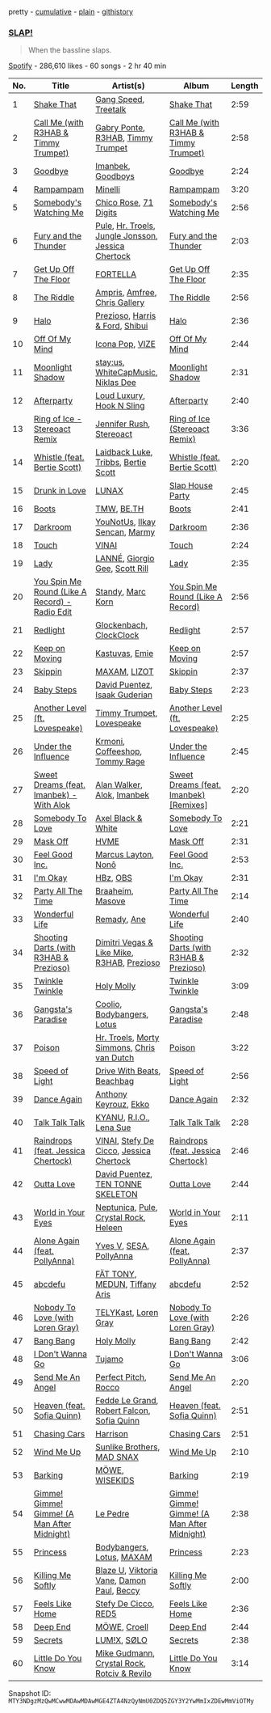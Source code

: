 pretty - [cumulative](/playlists/cumulative/37i9dQZF1DX97SIuADeA1Y.md) - [plain](/playlists/plain/37i9dQZF1DX97SIuADeA1Y) - [githistory](https://github.githistory.xyz/mackorone/spotify-playlist-archive/blob/main/playlists/plain/37i9dQZF1DX97SIuADeA1Y)

### [SLAP!](https://open.spotify.com/playlist/37i9dQZF1DX97SIuADeA1Y)

> When the bassline slaps.

[Spotify](https://open.spotify.com/user/spotify) - 286,610 likes - 60 songs - 2 hr 40 min

| No. | Title | Artist(s) | Album | Length |
|---|---|---|---|---|
| 1 | [Shake That](https://open.spotify.com/track/1BrIZsDXewY03c9BUY4Rn9) | [Gang Speed](https://open.spotify.com/artist/1DzFcEcSVtNBrQzemT1mWv), [Treetalk](https://open.spotify.com/artist/3xwLNvmLpu3mDKzCoht2lp) | [Shake That](https://open.spotify.com/album/2SYED5j8wPKjVW5cviH4qN) | 2:59 |
| 2 | [Call Me \(with R3HAB & Timmy Trumpet\)](https://open.spotify.com/track/1dt220OBbkTsYz1NLVKIaw) | [Gabry Ponte](https://open.spotify.com/artist/5ENS85nZShljwNgg4wFD7D), [R3HAB](https://open.spotify.com/artist/6cEuCEZu7PAE9ZSzLLc2oQ), [Timmy Trumpet](https://open.spotify.com/artist/0CbeG1224FS58EUx4tPevZ) | [Call Me \(with R3HAB & Timmy Trumpet\)](https://open.spotify.com/album/3FPgLHoo4FzTPtY8j2HNeQ) | 2:58 |
| 3 | [Goodbye](https://open.spotify.com/track/4crczEC1PpoD8TsDsmoWNI) | [Imanbek](https://open.spotify.com/artist/5rGrDvrLOV2VV8SCFVGWlj), [Goodboys](https://open.spotify.com/artist/2nm38smINjms1LtczR0Cei) | [Goodbye](https://open.spotify.com/album/2wUKHXscUlHKW0tEVVYqRs) | 2:24 |
| 4 | [Rampampam](https://open.spotify.com/track/1esZgaqm0YKN87CIP3orJ3) | [Minelli](https://open.spotify.com/artist/5T0j6On1EthT2QVNXh8vqc) | [Rampampam](https://open.spotify.com/album/2T8Pt4GzZ0CgaFeEugC1Zj) | 3:20 |
| 5 | [Somebody's Watching Me](https://open.spotify.com/track/3vrm4dNThrhQ0BArrLIUOV) | [Chico Rose](https://open.spotify.com/artist/5OdVywqKqyCWwfE2fZb7IX), [71 Digits](https://open.spotify.com/artist/7rYojRyXBLPrX6UWfnAkaC) | [Somebody's Watching Me](https://open.spotify.com/album/2p62jUmltlSQua2IViQBaz) | 2:56 |
| 6 | [Fury and the Thunder](https://open.spotify.com/track/5zuMbR7aGaJbdVcKZ0cS4f) | [Pule](https://open.spotify.com/artist/4ZRiZlB8TEZwhXqwLr0U9R), [Hr\. Troels](https://open.spotify.com/artist/6PUFh0Oa8MkLlpkfovzKnC), [Jungle Jonsson](https://open.spotify.com/artist/6DuzYGNQcx6sJNgi36tr7Z), [Jessica Chertock](https://open.spotify.com/artist/0f4HUyvYUk3alfY1ZLKm8h) | [Fury and the Thunder](https://open.spotify.com/album/6uGE9mt5WS0niNHEVBXLWE) | 2:03 |
| 7 | [Get Up Off The Floor](https://open.spotify.com/track/00TNno8mzugrcej0FqJvrW) | [FORTELLA](https://open.spotify.com/artist/1Gv25YA8ciVilOJBBD2Hv9) | [Get Up Off The Floor](https://open.spotify.com/album/3hWpTTQXIhRZy9Ln14ZlNt) | 2:35 |
| 8 | [The Riddle](https://open.spotify.com/track/0ZLhf4nmiS3bGvsq8kW90W) | [Ampris](https://open.spotify.com/artist/7sn4p2ENk9UcN3QdnXAsN2), [Amfree](https://open.spotify.com/artist/72pJ6h8ZR3sS8S1vzv1SQE), [Chris Gallery](https://open.spotify.com/artist/4PTPTcok71K1ZInDWQFL53) | [The Riddle](https://open.spotify.com/album/1Oypf1hT1igGaSZKEoOv9J) | 2:56 |
| 9 | [Halo](https://open.spotify.com/track/2kfZCiSWhAYKdxD7o7WLoa) | [Prezioso](https://open.spotify.com/artist/3iMzbvXlgNUpoFccD60bvr), [Harris & Ford](https://open.spotify.com/artist/4FDj6mh458K7m9Txwyj2rt), [Shibui](https://open.spotify.com/artist/3DgZk9TPxWee4QgbRpKGF4) | [Halo](https://open.spotify.com/album/6fN9aKsrArw37XP4Wdiiw6) | 2:36 |
| 10 | [Off Of My Mind](https://open.spotify.com/track/1HHnQYqcnlnE9q7LGFFGFj) | [Icona Pop](https://open.spotify.com/artist/1VBflYyxBhnDc9uVib98rw), [VIZE](https://open.spotify.com/artist/09agIJMxCD2k87ys9Al0f0) | [Off Of My Mind](https://open.spotify.com/album/1CAAuVihGJthVufDRUjsQ5) | 2:44 |
| 11 | [Moonlight Shadow](https://open.spotify.com/track/1rGFJSczQrjMYHi62OR8vH) | [stay:us](https://open.spotify.com/artist/698f11Z5HHN4S9VHdNV4is), [WhiteCapMusic](https://open.spotify.com/artist/3zapR5nlQJViW68imqxoeB), [Niklas Dee](https://open.spotify.com/artist/1ZPGzmbFTn8GRjqTqnLiFE) | [Moonlight Shadow](https://open.spotify.com/album/6lzT6YsquWyRwQlooAOWGM) | 2:31 |
| 12 | [Afterparty](https://open.spotify.com/track/4j5UF24fwzvkw6QtNH5YtK) | [Loud Luxury](https://open.spotify.com/artist/6t1gpxYbY8OlLA7D2RiikQ), [Hook N Sling](https://open.spotify.com/artist/3iN9k8uvm4WrgdlOigOH8D) | [Afterparty](https://open.spotify.com/album/18wJD20Y5chJ424ffBdwV6) | 2:40 |
| 13 | [Ring of Ice \- Stereoact Remix](https://open.spotify.com/track/2PyjUxnsU3VA6KtumvtaES) | [Jennifer Rush](https://open.spotify.com/artist/3fsCWTIuWIRvEGS7gerSJX), [Stereoact](https://open.spotify.com/artist/6dXL3SnQlCGX9LCUAyin6a) | [Ring of Ice \(Stereoact Remix\)](https://open.spotify.com/album/7pZQV6kTHSUnKIMLBGAicD) | 3:36 |
| 14 | [Whistle \(feat\. Bertie Scott\)](https://open.spotify.com/track/6hEJvWfNOvTUhLuV1Or1of) | [Laidback Luke](https://open.spotify.com/artist/53cQZtWDwDJwVCNZlfJ6Qk), [Tribbs](https://open.spotify.com/artist/6iqDK7aHVlwGGgPmcdSK5L), [Bertie Scott](https://open.spotify.com/artist/2m0xNVRx1tAHY3pfNXt7Ro) | [Whistle \(feat\. Bertie Scott\)](https://open.spotify.com/album/2tlaSaJ2IdkVS7agsPP8uJ) | 2:20 |
| 15 | [Drunk in Love](https://open.spotify.com/track/0rG5jvbdBRAg7paORdTWSe) | [LUNAX](https://open.spotify.com/artist/7CLsFRcEkn0Amc9VlVOFwR) | [Slap House Party](https://open.spotify.com/album/7risiHnzUvnYXey8cpEdoX) | 2:45 |
| 16 | [Boots](https://open.spotify.com/track/0i9adAf1xiL0EbOcog6rEo) | [TMW](https://open.spotify.com/artist/2FkO69EvXtiMZfDuq0rN1V), [BE.TH](https://open.spotify.com/artist/1Qh8P106aMcoG0V0zJMGxF) | [Boots](https://open.spotify.com/album/2DbkReYC72KnO92dAL8V0Z) | 2:41 |
| 17 | [Darkroom](https://open.spotify.com/track/41f0NEYvnCWC8rW0TeQmEy) | [YouNotUs](https://open.spotify.com/artist/67ghKnycRX6VM1xfqJSMlH), [Ilkay Sencan](https://open.spotify.com/artist/5deLgmgAEgy8UHOfJ9Dj8w), [Marmy](https://open.spotify.com/artist/7GDzOgd5Z7GSqIyfDcVguz) | [Darkroom](https://open.spotify.com/album/41Dkv1wi7AreaeUyNfBY0k) | 2:36 |
| 18 | [Touch](https://open.spotify.com/track/2nCIE2AVFQ1adRVkocdGOp) | [VINAI](https://open.spotify.com/artist/4mrBetqy378Jf1y6NLszlx) | [Touch](https://open.spotify.com/album/5ik87NiTm8sIW95DZjJPUk) | 2:24 |
| 19 | [Lady](https://open.spotify.com/track/5MZtSCAvjvCoUbJ0a9ljum) | [LANNÉ](https://open.spotify.com/artist/0K3HwnyYaxoQO9hZCBLtOH), [Giorgio Gee](https://open.spotify.com/artist/2uNkbVQ2yfwLDR79cYe92R), [Scott Rill](https://open.spotify.com/artist/7dNg7OLrxcWU9cVe3sQoMV) | [Lady](https://open.spotify.com/album/3S8f5GXk7reT5IFw6XjRBl) | 2:35 |
| 20 | [You Spin Me Round \(Like A Record\) \- Radio Edit](https://open.spotify.com/track/5zdbSrKdmK9qDTkqzidcN7) | [Standy](https://open.spotify.com/artist/6v8wyMs1hKeRXrwJF6DVtu), [Marc Korn](https://open.spotify.com/artist/2ds47hSr82tLZR2kS5aNdt) | [You Spin Me Round \(Like A Record\)](https://open.spotify.com/album/6GnNXKouBmoElIbpAZYnGG) | 2:56 |
| 21 | [Redlight](https://open.spotify.com/track/24osWl0SQSyHzGyEMdf394) | [Glockenbach](https://open.spotify.com/artist/7GZJ2POiwPZoW7UVYjNj8i), [ClockClock](https://open.spotify.com/artist/4NSzuIc0eGOftqr0tEOhJk) | [Redlight](https://open.spotify.com/album/2xz9ov07OnNqQnXhDTVa1e) | 2:57 |
| 22 | [Keep on Moving](https://open.spotify.com/track/2sHa8ZvrwS2LZagaUM3FN5) | [Kastuvas](https://open.spotify.com/artist/48aqzGnSFeO0t4FKTGmq72), [Emie](https://open.spotify.com/artist/7vMDKdgSZ2Scn4uzFdTDyZ) | [Keep on Moving](https://open.spotify.com/album/3vLlGwZQi5yorSzKAaHVzy) | 2:57 |
| 23 | [Skippin](https://open.spotify.com/track/6UmkLiuqMDw88HKr9H4B2F) | [MAXAM](https://open.spotify.com/artist/3dBS6HZxtKdJwcNyx9kThH), [LIZOT](https://open.spotify.com/artist/12A83CWwFiyXy90ScLWPIe) | [Skippin](https://open.spotify.com/album/114HqXOv5hLDuk7SVP0XVB) | 2:37 |
| 24 | [Baby Steps](https://open.spotify.com/track/2omzZ5Edn2sMpQxvARgbwj) | [David Puentez](https://open.spotify.com/artist/4gSsv9FQDyXx0GUkZYha7v), [Isaak Guderian](https://open.spotify.com/artist/4EsPdQD7LDT8meZpX0MX4p) | [Baby Steps](https://open.spotify.com/album/3F3aPvdeNuZRr8HHj2N3UB) | 2:23 |
| 25 | [Another Level \(ft\. Lovespeake\)](https://open.spotify.com/track/2jSVBVxFFQY15Ce0V8HUH9) | [Timmy Trumpet](https://open.spotify.com/artist/0CbeG1224FS58EUx4tPevZ), [Lovespeake](https://open.spotify.com/artist/0svmVqwlzmbBfwofH6uGbk) | [Another Level \(ft\. Lovespeake\)](https://open.spotify.com/album/2xeEcUG4blN1kzZYfid0Wd) | 2:25 |
| 26 | [Under the Influence](https://open.spotify.com/track/6nbVuVm0K2Rg4RSkuY63hr) | [Krmoni](https://open.spotify.com/artist/0VdvafugKlyxzDZ4S7t1Dz), [Coffeeshop](https://open.spotify.com/artist/4fPtMuPhGVwUEPW9g4dJlC), [Tommy Rage](https://open.spotify.com/artist/4rjQWq7EYFvbZacPNhUPr3) | [Under the Influence](https://open.spotify.com/album/7GmeY098l16Trs88BcQeDx) | 2:45 |
| 27 | [Sweet Dreams \(feat\. Imanbek\) \- With Alok](https://open.spotify.com/track/5mnidOH84oGj82xBcypP2j) | [Alan Walker](https://open.spotify.com/artist/7vk5e3vY1uw9plTHJAMwjN), [Alok](https://open.spotify.com/artist/0NGAZxHanS9e0iNHpR8f2W), [Imanbek](https://open.spotify.com/artist/5rGrDvrLOV2VV8SCFVGWlj) | [Sweet Dreams \(feat\. Imanbek\) \[Remixes\]](https://open.spotify.com/album/5LKrGd8oU56PLe793imghr) | 2:20 |
| 28 | [Somebody To Love](https://open.spotify.com/track/7AxA87dIJ1FF4l1BQ98ZCZ) | [Axel Black & White](https://open.spotify.com/artist/3OexsqL65OHjNt8oeFn0fN) | [Somebody To Love](https://open.spotify.com/album/7FzaGZqU7lXtba0UkfoIEc) | 2:21 |
| 29 | [Mask Off](https://open.spotify.com/track/3uA38fIbQ1m9WcgAmWGPo5) | [HVME](https://open.spotify.com/artist/2o08sCWF5yyo2G4DCiT7T9) | [Mask Off](https://open.spotify.com/album/11Ukp4nDxuGrgtURyEd0Tl) | 2:31 |
| 30 | [Feel Good Inc.](https://open.spotify.com/track/0uABO1PKbTJvcNQD7usbSw) | [Marcus Layton](https://open.spotify.com/artist/6JzWgxi0nFzcHq7cqpGbiz), [Nonô](https://open.spotify.com/artist/2izgj6WOKJsuCRCQUKOoVO) | [Feel Good Inc.](https://open.spotify.com/album/4ylZuLcnZ4XSTrwY0suaFb) | 2:53 |
| 31 | [I'm Okay](https://open.spotify.com/track/4bt67pD5FiKIV5kn8ej38d) | [HBz](https://open.spotify.com/artist/7I2JG3CcPawkeQPE7uypHJ), [OBS](https://open.spotify.com/artist/5pT9S3KV5SqnzKHpSYf3ko) | [I'm Okay](https://open.spotify.com/album/2mLBy9PXobrVjSWHMHk1En) | 2:31 |
| 32 | [Party All The Time](https://open.spotify.com/track/1LBlcDruAKflMoNV0Ue0AK) | [Braaheim](https://open.spotify.com/artist/5yczwlOmRZG3wUEtvLiGBg), [Masove](https://open.spotify.com/artist/1SridnvhrGK3S0cfnVcOYR) | [Party All The Time](https://open.spotify.com/album/3zGETi4jg5TAtkdUogqAxh) | 2:14 |
| 33 | [Wonderful Life](https://open.spotify.com/track/08lo8MO2RVzNRGO6da99RQ) | [Remady](https://open.spotify.com/artist/3JxNeLgMuJI0DEmDt9dLzc), [Ane](https://open.spotify.com/artist/0832DbKyCSpPqX9lkf7aCj) | [Wonderful Life](https://open.spotify.com/album/2Bx9G3XtMsbZRe5TzyYDZd) | 2:40 |
| 34 | [Shooting Darts \(with R3HAB & Prezioso\)](https://open.spotify.com/track/5yj8QDJ967St7PUG7sFD0n) | [Dimitri Vegas & Like Mike](https://open.spotify.com/artist/73jBynjsVtofjRpdpRAJGk), [R3HAB](https://open.spotify.com/artist/6cEuCEZu7PAE9ZSzLLc2oQ), [Prezioso](https://open.spotify.com/artist/3iMzbvXlgNUpoFccD60bvr) | [Shooting Darts \(with R3HAB & Prezioso\)](https://open.spotify.com/album/27b3Ufr52LTyphs8s3PEZB) | 2:32 |
| 35 | [Twinkle Twinkle](https://open.spotify.com/track/7oIN5Dc6kaetarZgBvII8H) | [Holy Molly](https://open.spotify.com/artist/4ljZpmnnnA1ezEdylZuNLK) | [Twinkle Twinkle](https://open.spotify.com/album/06LkBMhuqiHBQKr72PjONc) | 3:09 |
| 36 | [Gangsta's Paradise](https://open.spotify.com/track/6Cm7r5U5igaAnwKOWjFhTq) | [Coolio](https://open.spotify.com/artist/3y24n3XhZ96wgwRXjvS17T), [Bodybangers](https://open.spotify.com/artist/7koJQAjVzXoUpH6pXrihXA), [Lotus](https://open.spotify.com/artist/5NgQo5enpKJsf6ohQedD6b) | [Gangsta's Paradise](https://open.spotify.com/album/5miAnRqv7eWbmgY4nK7jU9) | 2:48 |
| 37 | [Poison](https://open.spotify.com/track/3Q9ZRIOH1TNKPEZdUDPidU) | [Hr\. Troels](https://open.spotify.com/artist/6PUFh0Oa8MkLlpkfovzKnC), [Morty Simmons](https://open.spotify.com/artist/0APd9ivr5smwCsrDArOSst), [Chris van Dutch](https://open.spotify.com/artist/0BlIxK9OWzi4zordBw7tnY) | [Poison](https://open.spotify.com/album/2UjsNkN1BYwWODkdrrFrMI) | 3:22 |
| 38 | [Speed of Light](https://open.spotify.com/track/7KWepVXoO7Tbo7zWNtjrvC) | [Drive With Beats](https://open.spotify.com/artist/7EvWHkvaWF9QIn04zNDJBa), [Beachbag](https://open.spotify.com/artist/2dZshj2g0klBLuEML2xkWg) | [Speed of Light](https://open.spotify.com/album/4caqXkdm8bmOqRbYOS9hZj) | 2:56 |
| 39 | [Dance Again](https://open.spotify.com/track/5mG9iopQWcGtc3SnrV3dA5) | [Anthony Keyrouz](https://open.spotify.com/artist/0y4czH6DnvpftiSoy7V3HY), [Ekko](https://open.spotify.com/artist/4QKGlPUIuL7IzE4vsVwIu6) | [Dance Again](https://open.spotify.com/album/2TMMSOhG0eydMUUhrFspPT) | 2:32 |
| 40 | [Talk Talk Talk](https://open.spotify.com/track/1ktSui7aiz9XceMdTDeCUF) | [KYANU](https://open.spotify.com/artist/3VuZZ1n0XGacnz96Ys8mrZ), [R.I.O.](https://open.spotify.com/artist/0Ol3Jol2T3lZZVLNNzWPhj), [Lena Sue](https://open.spotify.com/artist/5rU1E0lbqZTJiUiPTMbv30) | [Talk Talk Talk](https://open.spotify.com/album/2P2GJ1cTTO7tWABUUMwrIE) | 2:28 |
| 41 | [Raindrops \(feat\. Jessica Chertock\)](https://open.spotify.com/track/0mBmEZlBoEU7ofwOSYVPcj) | [VINAI](https://open.spotify.com/artist/4mrBetqy378Jf1y6NLszlx), [Stefy De Cicco](https://open.spotify.com/artist/5v3JgLiZtNnw6ablRjjNKK), [Jessica Chertock](https://open.spotify.com/artist/0f4HUyvYUk3alfY1ZLKm8h) | [Raindrops \(feat\. Jessica Chertock\)](https://open.spotify.com/album/0TXJLXPHhsYpHPAK0s3E1S) | 2:46 |
| 42 | [Outta Love](https://open.spotify.com/track/0oLBr0Knuo63yDvnq3f5U3) | [David Puentez](https://open.spotify.com/artist/4gSsv9FQDyXx0GUkZYha7v), [TEN TONNE SKELETON](https://open.spotify.com/artist/1xTbla5aaPQxFEMr11yxTA) | [Outta Love](https://open.spotify.com/album/59FlDwNsfaskGibimitsIm) | 2:44 |
| 43 | [World in Your Eyes](https://open.spotify.com/track/5ma7yZhAlSKgFYYEqYHOD9) | [Neptunica](https://open.spotify.com/artist/5dGsIOepO9ufQlXjW8KrPL), [Pule](https://open.spotify.com/artist/4ZRiZlB8TEZwhXqwLr0U9R), [Crystal Rock](https://open.spotify.com/artist/7eehGkMnqCS6Hp7HJIXH9e), [Heleen](https://open.spotify.com/artist/71GRU9wS94BTdNwQWRMJV6) | [World in Your Eyes](https://open.spotify.com/album/7hlG0h8cXqlLjF8rVCE92E) | 2:11 |
| 44 | [Alone Again \(feat\. PollyAnna\)](https://open.spotify.com/track/1xqbdoQipgmgFnGpCAtfrz) | [Yves V](https://open.spotify.com/artist/47BEc2RoW53owMyxacXWdV), [SESA](https://open.spotify.com/artist/7HgOnmGGMNtNOzo6Rbs1fQ), [PollyAnna](https://open.spotify.com/artist/3mRSi79NwnlKaOH8vFxBVL) | [Alone Again \(feat\. PollyAnna\)](https://open.spotify.com/album/4C37xotyTsiNmWBppkv6cO) | 2:37 |
| 45 | [abcdefu](https://open.spotify.com/track/4n7llAzVaSqxAI2TtwqdDr) | [FÄT TONY](https://open.spotify.com/artist/0GB4bpkY7X1MUCCD98huVK), [MEDUN](https://open.spotify.com/artist/31iEFric0QtZxWkPMWCIqM), [Tiffany Aris](https://open.spotify.com/artist/4D4y0HNxJLmJBNXQkrVbHo) | [abcdefu](https://open.spotify.com/album/6DCOsfIWEGFtDlfQ5Y6h8M) | 2:52 |
| 46 | [Nobody To Love \(with Loren Gray\)](https://open.spotify.com/track/0SSIu4CcGITHdatDmjlA6H) | [TELYKast](https://open.spotify.com/artist/7vWC03wqXwUqjPON8hc1tz), [Loren Gray](https://open.spotify.com/artist/3MbrazQE12UdSdFunXcft1) | [Nobody To Love \(with Loren Gray\)](https://open.spotify.com/album/57rg8xeQiBUfyhDI31Swyp) | 2:26 |
| 47 | [Bang Bang](https://open.spotify.com/track/2mq1P9N8F2zVqM1FcJGia6) | [Holy Molly](https://open.spotify.com/artist/4ljZpmnnnA1ezEdylZuNLK) | [Bang Bang](https://open.spotify.com/album/3JlZLUSr1NV4ODN16N9c6U) | 2:42 |
| 48 | [I Don't Wanna Go](https://open.spotify.com/track/5RQmbhnkrt6llPrxqRsym4) | [Tujamo](https://open.spotify.com/artist/2vVNxGBvKRQMWwI5c8KmYh) | [I Don't Wanna Go](https://open.spotify.com/album/5CuH8Ljl0rFq32hJPJLJCf) | 3:06 |
| 49 | [Send Me An Angel](https://open.spotify.com/track/6NQJeMKCVNBerVdZw9S3hj) | [Perfect Pitch](https://open.spotify.com/artist/5dCHZZCETvtgvg88AYg13g), [Rocco](https://open.spotify.com/artist/4Gd2OByIIOatknO6CqlUnP) | [Send Me An Angel](https://open.spotify.com/album/1sXi6KyXfyzY772trggvEm) | 2:20 |
| 50 | [Heaven \(feat\. Sofia Quinn\)](https://open.spotify.com/track/3V1eIzRyGQpFyt4EAUeZzl) | [Fedde Le Grand](https://open.spotify.com/artist/7dc6hUwyuIhrZdh80eaCEE), [Robert Falcon](https://open.spotify.com/artist/5CVwY7MrkxGF1aM4f1u6Xk), [Sofia Quinn](https://open.spotify.com/artist/7aa9NIJCeJoYtpUL56UH6Q) | [Heaven \(feat\. Sofia Quinn\)](https://open.spotify.com/album/1mpwmzS71USpO99PFvwIGg) | 2:51 |
| 51 | [Chasing Cars](https://open.spotify.com/track/6oit3wfPSYmFPZQnyh5DGX) | [Harrison](https://open.spotify.com/artist/58O8UPrTdl4u2buM0skj94) | [Chasing Cars](https://open.spotify.com/album/1XL7IALXlyqPQxV9nfWyPU) | 2:51 |
| 52 | [Wind Me Up](https://open.spotify.com/track/01oKml0Y3E0ASCSYgcYgfe) | [Sunlike Brothers](https://open.spotify.com/artist/6ag0HxAKmKQFDXVdt6FUVx), [MAD SNAX](https://open.spotify.com/artist/33MJONPoMWD0sKQvCHCdnu) | [Wind Me Up](https://open.spotify.com/album/5SpRP87LFF2kAtanojTQLG) | 2:10 |
| 53 | [Barking](https://open.spotify.com/track/2rlnXj1REcPnuX0zsjTsLY) | [MÖWE](https://open.spotify.com/artist/4S8NmgM7oJ188sKp1waZpy), [WISEKIDS](https://open.spotify.com/artist/6OXzciYkZCsfLnechSnFR2) | [Barking](https://open.spotify.com/album/5DS8dJack2dJ939t7xjaeT) | 2:19 |
| 54 | [Gimme! Gimme! Gimme! \(A Man After Midnight\)](https://open.spotify.com/track/114y6mYBzuec5xUBUZ56lg) | [Le Pedre](https://open.spotify.com/artist/2nwk9rtXu9sJ4sh8LLyDUE) | [Gimme! Gimme! Gimme! \(A Man After Midnight\)](https://open.spotify.com/album/2huyFjU98NZADNSnh7uerA) | 2:38 |
| 55 | [Princess](https://open.spotify.com/track/74CKJFSNNqnRFtPDzANljK) | [Bodybangers](https://open.spotify.com/artist/7koJQAjVzXoUpH6pXrihXA), [Lotus](https://open.spotify.com/artist/5NgQo5enpKJsf6ohQedD6b), [MAXAM](https://open.spotify.com/artist/3dBS6HZxtKdJwcNyx9kThH) | [Princess](https://open.spotify.com/album/0uL1LBlgAw2bbOOzkSGyFK) | 2:23 |
| 56 | [Killing Me Softly](https://open.spotify.com/track/46vvP61lftD3CERdB3Y5yA) | [Blaze U](https://open.spotify.com/artist/2qY02HUpBMVIy3oGX8URf1), [Viktoria Vane](https://open.spotify.com/artist/79dlbfHIQnyxL71jvyQw4J), [Damon Paul](https://open.spotify.com/artist/1oCUBnT304Iyc95vKgjyj0), [Beccy](https://open.spotify.com/artist/67XcyPV0HME7hw7ATGpk5J) | [Killing Me Softly](https://open.spotify.com/album/3Ip5Hu617beWtwIrO9v97a) | 2:00 |
| 57 | [Feels Like Home](https://open.spotify.com/track/6x3XjDTncGsIhsaLt3EDMx) | [Stefy De Cicco](https://open.spotify.com/artist/5v3JgLiZtNnw6ablRjjNKK), [RED5](https://open.spotify.com/artist/6jOp1yLYpqfTIUmsNL89N7) | [Feels Like Home](https://open.spotify.com/album/6vbvzdOPXxHDhAF4tbkvrF) | 2:36 |
| 58 | [Deep End](https://open.spotify.com/track/3zKAZWa3KinlGdhm41IG5A) | [MÖWE](https://open.spotify.com/artist/4S8NmgM7oJ188sKp1waZpy), [Croell](https://open.spotify.com/artist/2jMviokIIk0zT936PVqxW1) | [Deep End](https://open.spotify.com/album/3eC6ruJ9HUWNOoozy1GTC1) | 2:44 |
| 59 | [Secrets](https://open.spotify.com/track/5xjXfai7bW503D99N7ofqb) | [LUM!X](https://open.spotify.com/artist/0TKFPt9w0AAEnhB9bd0pLy), [SØLO](https://open.spotify.com/artist/0LegaEKnTucYuEeaanHub7) | [Secrets](https://open.spotify.com/album/2RXRJ75O6KCXHWgIaM2kov) | 2:38 |
| 60 | [Little Do You Know](https://open.spotify.com/track/686AkgCXl1Mteuvdf9snKb) | [Mike Gudmann](https://open.spotify.com/artist/5tF4j2R7iNOIFdmpmEsn3s), [Crystal Rock](https://open.spotify.com/artist/7eehGkMnqCS6Hp7HJIXH9e), [Rotciv & Revilo](https://open.spotify.com/artist/4aA5K4qnL9Z3hD2rWJrjJW) | [Little Do You Know](https://open.spotify.com/album/57L2J0YLAxDo0uRYeLPab8) | 3:14 |

Snapshot ID: `MTY3NDgzMzQwMCwwMDAwMDAwMGE4ZTA4NzQyNmU0ZDQ5ZGY3Y2YwMmIxZDEwMmViOTMy`
